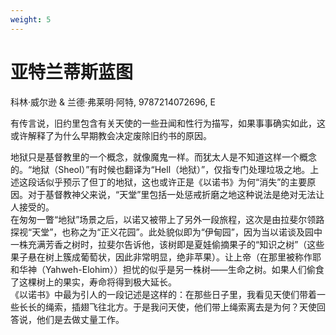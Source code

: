 ```yaml
---
weight: 5
---
```

# 亚特兰蒂斯蓝图

科林·威尔逊 & 兰德·弗莱明·阿特, 9787214072696, E

有传言说，旧约里包含有关天使的一些丑闻和性行为描写，如果事事确实如此，这或许解释了为什么早期教会决定废除旧约书的原因。

地狱只是基督教里的一个概念，就像魔鬼一样。而犹太人是不知道这样一个概念的。“地狱（Sheol）”有时候也翻译为“Hell（地狱）”，仅指专门处理垃圾之地。上述这段话似乎预示了但丁的地狱，这也或许正是《以诺书》为何“消失”的主要原因。对于基督教神父来说，“天堂”里包括一处惩戒折磨之地这种说法是绝对无法让人接受的。  
在匆匆一瞥“地狱”场景之后，以诺又被带上了另外一段旅程，这次是由拉斐尔领路探视“天堂”，也称之为“正义花园”。此处貌似即为“伊甸园”，因为当以诺谈及园中一株充满芳香之树时，拉斐尔告诉他，该树即是夏娃偷摘果子的“知识之树”（这些果子悬在树上簇成葡萄状，因此非常明显，绝非苹果）。让上帝（在那里被称作耶和华神（Yahweh-Elohim））担忧的似乎是另一株树——生命之树。如果人们偷食了这棵树上的果实，寿命将得到极大延长。  
《以诺书》中最为引人的一段记述是这样的：在那些日子里，我看见天使们带着一些长长的绳索，插翅飞往北方。于是我问天使，他们带上绳索离去是为何？天使回答说，他们是去做丈量工作。